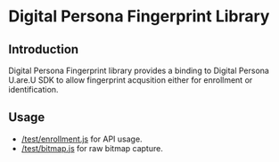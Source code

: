 # Digital Persona Fingerprint Library

## Introduction

Digital Persona Fingerprint library provides a binding to Digital Persona
U.are.U SDK to allow fingerprint acqusition either for enrollment or
identification.

## Usage

* [/test/enrollment.js](/test/enrollment.js) for API usage.
* [/test/bitmap.js](/test/bitmap.js) for raw bitmap capture.
